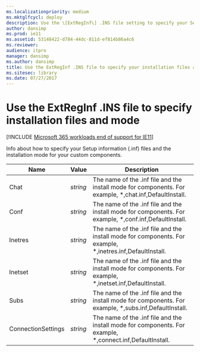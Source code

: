 ```yaml
---
ms.localizationpriority: medium
ms.mktglfcycl: deploy
description: Use the \[ExtRegInf\] .INS file setting to specify your Setup information (.inf) files and the installation mode for your custom components.
author: dansimp
ms.prod: ie11
ms.assetid: 53148422-d784-44dc-811d-ef814b86a4c6
ms.reviewer: 
audience: itpro
manager: dansimp
ms.author: dansimp
title: Use the ExtRegInf .INS file to specify your installation files and mode (Internet Explorer Administration Kit 11 for IT Pros)
ms.sitesec: library
ms.date: 07/27/2017
---
```



# Use the ExtRegInf .INS file to specify installation files and mode

[!INCLUDE [Microsoft 365 workloads end of support for IE11](../includes/microsoft-365-ie-end-of-support.md)]

Info about how to specify your Setup information (.inf) files and the installation mode for your custom components.

|Name       |Value    |Description                                                                                                       |
|-----------|---------|------------------------------------------------------------------------------------------------------------------|
|Chat       |*string* |The name of the .inf file and the install mode for components. For example, *,chat.inf,DefaultInstall.            |
|Conf       |*string* |The name of the .inf file and the install mode for components. For example, *,conf.inf,DefaultInstall.            |
|Inetres    |*string* |The name of the .inf file and the install mode for components. For example, *,inetres.inf,DefaultInstall.         |
|Inetset    |*string* |The name of the .inf file and the install mode for components. For example, *,inetset.inf,DefaultInstall.         |
|Subs       |*string* |The name of the .inf file and the install mode for components. For example, *,subs.inf,DefaultInstall.            |
|ConnectionSettings |*string* |The name of the .inf file and the install mode for components. For example, *,connect.inf,DefaultInstall. |

